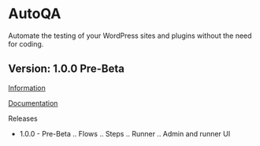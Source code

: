 # AutoQA
Automate the testing of your WordPress sites and plugins without the need for coding.

## Version: 1.0.0 Pre-Beta

[Information](https://julsterobias.github.io/autoqa/)

[Documentation](https://julsterobias.github.io/autoqa/documentation/)

Releases
* 1.0.0 - Pre-Beta
.. Flows
.. Steps
.. Runner
.. Admin and runner UI
